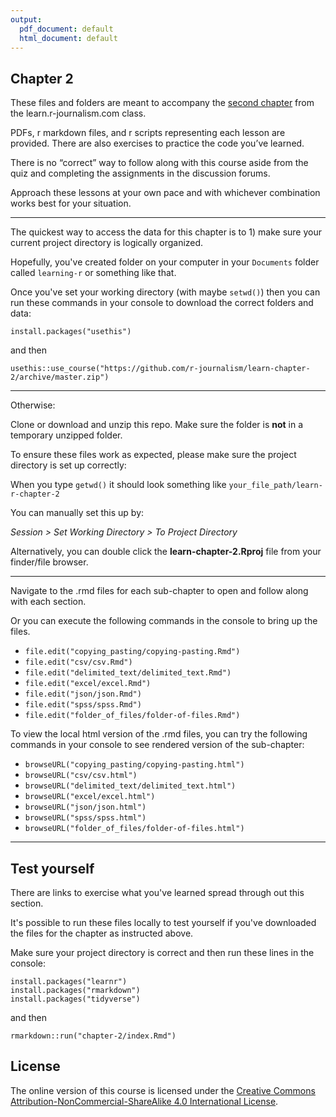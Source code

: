 ```yaml
---
output:
  pdf_document: default
  html_document: default
---
```

## Chapter 2

These files and folders are meant to accompany the [second chapter](https://learn.r-journalism.com/en/importing_exporting/) from the learn.r-journalism.com class.

PDFs, r markdown files, and r scripts representing each lesson are provided. There are also exercises to practice the code you’ve learned.
 
There is no “correct” way to follow along with this course aside from the quiz and completing the assignments in the discussion forums.
 
Approach these lessons at your own pace and with whichever combination works best for your situation.
 
----



The quickest way to access the data for this chapter is to 1) make sure your current project directory is logically organized. 

Hopefully, you've created folder on your computer in your `Documents` folder called `learning-r` or something like that.

Once you've set your working directory (with maybe `setwd()`) then you can run these commands in your console to download the correct folders and data:

```
install.packages("usethis")
```

and then

```
usethis::use_course("https://github.com/r-journalism/learn-chapter-2/archive/master.zip")
```

----

Otherwise:

Clone or download and unzip this repo. Make sure the folder is **not** in a temporary unzipped folder.

To ensure these files work as expected, please make sure the project directory is set up correctly: 

When you type `getwd()` it should look something like `your_file_path/learn-r-chapter-2`

You can manually set this up by:

*Session > Set Working Directory > To Project Directory*

Alternatively, you can double click the **learn-chapter-2.Rproj** file from your finder/file browser.

----

Navigate to the .rmd files for each sub-chapter to open and follow along with each section.

Or you can execute the following commands in the console to bring up the files.

* `file.edit("copying_pasting/copying-pasting.Rmd")`
* `file.edit("csv/csv.Rmd")`
* `file.edit("delimited_text/delimited_text.Rmd")`
* `file.edit("excel/excel.Rmd")`
* `file.edit("json/json.Rmd")`
* `file.edit("spss/spss.Rmd")`
* `file.edit("folder_of_files/folder-of-files.Rmd")`

To view the local html version of the .rmd files, you can try the following commands in your console to see rendered version of the sub-chapter:

* `browseURL("copying_pasting/copying-pasting.html")`
* `browseURL("csv/csv.html")`
* `browseURL("delimited_text/delimited_text.html")`
* `browseURL("excel/excel.html")`
* `browseURL("json/json.html")`
* `browseURL("spss/spss.html")`
* `browseURL("folder_of_files/folder-of-files.html")`

----

## Test yourself

There are links to exercise what you've learned spread through out this section.

It's possible to run these files locally to test yourself if you've downloaded the files for the chapter as instructed above.

Make sure your project directory is correct and then run these lines in the console:


```
install.packages("learnr")
install.packages("rmarkdown")
install.packages("tidyverse")
```

and then

```
rmarkdown::run("chapter-2/index.Rmd")
```


## License

The online version of this course is licensed under the [Creative Commons Attribution-NonCommercial-ShareAlike 4.0 International License](http://creativecommons.org/licenses/by-nc-sa/4.0/).
